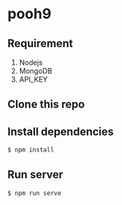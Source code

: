 # pooh9

## Requirement

1. Nodejs
2. MongoDB
3. API_KEY

## Clone this repo


## Install dependencies
```sh
$ npm install
```

## Run server

```sh
$ npm run serve

```
